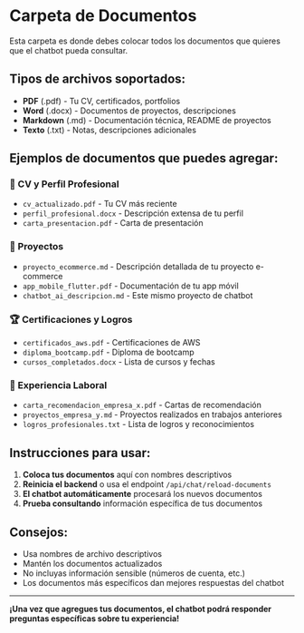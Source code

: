 # Carpeta de Documentos

Esta carpeta es donde debes colocar todos los documentos que quieres que el chatbot pueda consultar.

## Tipos de archivos soportados:

- **PDF** (.pdf) - Tu CV, certificados, portfolios
- **Word** (.docx) - Documentos de proyectos, descripciones
- **Markdown** (.md) - Documentación técnica, README de proyectos
- **Texto** (.txt) - Notas, descripciones adicionales

## Ejemplos de documentos que puedes agregar:

### 📄 CV y Perfil Profesional
- `cv_actualizado.pdf` - Tu CV más reciente
- `perfil_profesional.docx` - Descripción extensa de tu perfil
- `carta_presentacion.pdf` - Carta de presentación

### 🚀 Proyectos
- `proyecto_ecommerce.md` - Descripción detallada de tu proyecto e-commerce
- `app_mobile_flutter.pdf` - Documentación de tu app móvil
- `chatbot_ai_descripcion.md` - Este mismo proyecto de chatbot

### 🏆 Certificaciones y Logros
- `certificados_aws.pdf` - Certificaciones de AWS
- `diploma_bootcamp.pdf` - Diploma de bootcamp
- `cursos_completados.docx` - Lista de cursos y fechas

### 💼 Experiencia Laboral
- `carta_recomendacion_empresa_x.pdf` - Cartas de recomendación
- `proyectos_empresa_y.md` - Proyectos realizados en trabajos anteriores
- `logros_profesionales.txt` - Lista de logros y reconocimientos

## Instrucciones para usar:

1. **Coloca tus documentos** aquí con nombres descriptivos
2. **Reinicia el backend** o usa el endpoint `/api/chat/reload-documents`
3. **El chatbot automáticamente** procesará los nuevos documentos
4. **Prueba consultando** información específica de tus documentos

## Consejos:

- Usa nombres de archivo descriptivos
- Mantén los documentos actualizados
- No incluyas información sensible (números de cuenta, etc.)
- Los documentos más específicos dan mejores respuestas del chatbot

---

**¡Una vez que agregues tus documentos, el chatbot podrá responder preguntas específicas sobre tu experiencia!**